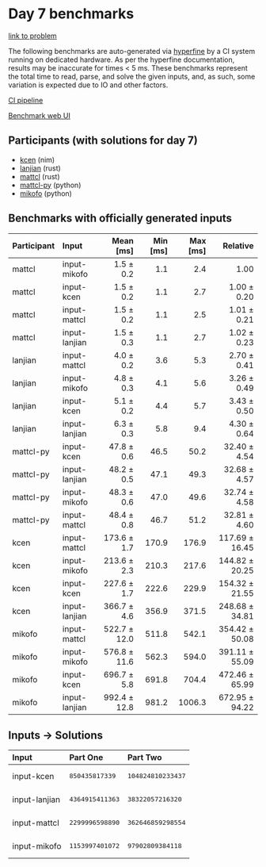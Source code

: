 # Day 7 benchmarks

[link to problem](https://adventofcode.com/2024/day/7)

The following benchmarks are auto-generated via
[hyperfine](https://github.com/sharkdp/hyperfine) by a CI system running on
dedicated hardware. As per the hyperfine documentation, results may be
inaccurate for times < 5 ms. These benchmarks represent the total time to read,
parse, and solve the given inputs, and, as such, some variation is expected due
to IO and other factors.

[CI pipeline](http://ci.papercode.net:8080/teams/main/pipelines/aoc2024)

[Benchmark web UI](https://aoc.ancalagon.black)


## Participants (with solutions for day 7)

- [kcen](https://github.com/kcen/aoc2024) (nim)
- [lanjian](https://github.com/lanjian/aoc-2024) (rust)
- [mattcl](https://github.com/mattcl/aoc2024) (rust)
- [mattcl-py](https://github.com/mattcl/aoc2024-py) (python)
- [mikofo](https://github.com/mikofo/aoc2024) (python)


## Benchmarks with officially generated inputs

| Participant | Input | Mean [ms] | Min [ms] | Max [ms] | Relative |
|:---|:---|---:|---:|---:|---:|
| mattcl | input-mikofo | 1.5 ± 0.2 | 1.1 | 2.4 | 1.00 |
| mattcl | input-kcen | 1.5 ± 0.2 | 1.1 | 2.7 | 1.00 ± 0.20 |
| mattcl | input-mattcl | 1.5 ± 0.2 | 1.1 | 2.5 | 1.01 ± 0.21 |
| mattcl | input-lanjian | 1.5 ± 0.3 | 1.1 | 2.7 | 1.02 ± 0.23 |
| lanjian | input-mattcl | 4.0 ± 0.2 | 3.6 | 5.3 | 2.70 ± 0.41 |
| lanjian | input-mikofo | 4.8 ± 0.3 | 4.1 | 5.6 | 3.26 ± 0.49 |
| lanjian | input-kcen | 5.1 ± 0.2 | 4.4 | 5.7 | 3.43 ± 0.50 |
| lanjian | input-lanjian | 6.3 ± 0.3 | 5.8 | 9.4 | 4.30 ± 0.64 |
| mattcl-py | input-kcen | 47.8 ± 0.6 | 46.5 | 50.2 | 32.40 ± 4.54 |
| mattcl-py | input-lanjian | 48.2 ± 0.5 | 47.1 | 49.3 | 32.68 ± 4.57 |
| mattcl-py | input-mikofo | 48.3 ± 0.6 | 47.0 | 49.6 | 32.74 ± 4.58 |
| mattcl-py | input-mattcl | 48.4 ± 0.8 | 46.7 | 51.2 | 32.81 ± 4.60 |
| kcen | input-mattcl | 173.6 ± 1.7 | 170.9 | 176.9 | 117.69 ± 16.45 |
| kcen | input-mikofo | 213.6 ± 2.3 | 210.3 | 217.6 | 144.82 ± 20.25 |
| kcen | input-kcen | 227.6 ± 1.7 | 222.6 | 229.9 | 154.32 ± 21.55 |
| kcen | input-lanjian | 366.7 ± 4.6 | 356.9 | 371.5 | 248.68 ± 34.81 |
| mikofo | input-mattcl | 522.7 ± 12.0 | 511.8 | 542.1 | 354.42 ± 50.08 |
| mikofo | input-mikofo | 576.8 ± 11.6 | 562.3 | 594.0 | 391.11 ± 55.09 |
| mikofo | input-kcen | 696.7 ± 5.8 | 691.8 | 704.4 | 472.46 ± 65.99 |
| mikofo | input-lanjian | 992.4 ± 12.8 | 981.2 | 1006.3 | 672.95 ± 94.22 |


## Inputs -> Solutions

| Input | Part One | Part Two |
|:---|:---|:---|
|input-kcen|<pre>850435817339</pre>|<pre>104824810233437</pre>|
|input-lanjian|<pre>4364915411363</pre>|<pre>38322057216320</pre>|
|input-mattcl|<pre>2299996598890</pre>|<pre>362646859298554</pre>|
|input-mikofo|<pre>1153997401072</pre>|<pre>97902809384118</pre>|